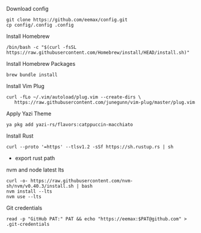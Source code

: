 Download config
```
git clone https://github.com/eemax/config.git
cp config/.config .config
```
Install Homebrew
```
/bin/bash -c "$(curl -fsSL https://raw.githubusercontent.com/Homebrew/install/HEAD/install.sh)"
```
Install Homebrew Packages
```
brew bundle install
```
Install Vim Plug
```
curl -fLo ~/.vim/autoload/plug.vim --create-dirs \
   https://raw.githubusercontent.com/junegunn/vim-plug/master/plug.vim
```
Apply Yazi Theme
```
ya pkg add yazi-rs/flavors:catppuccin-macchiato
```
Install Rust
```
curl --proto '=https' --tlsv1.2 -sSf https://sh.rustup.rs | sh

```
- export rust path

nvm and node latest lts
```
curl -o- https://raw.githubusercontent.com/nvm-sh/nvm/v0.40.3/install.sh | bash
nvm install --lts
nvm use --lts
```
Git credentials
```
read -p "GitHub PAT:" PAT && echo "https://eemax:$PAT@github.com" > .git-credentials
```
